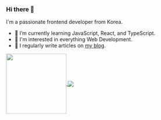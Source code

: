 ### Hi there 👋

I'm a passionate frontend developer from Korea.

- 🌱 I’m currently learning JavaScript, React, and TypeScript.
- 🧐 I'm interested in everything Web Development.
- 📝 I regularly write articles on [my blog](https://yisukim.com).

<a href="https://github.com/yisu-kim/">
  <img align="center" height="165" src="https://github-readme-stats.vercel.app/api?username=yisu-kim&hide=stars" />
</a>

<a href="https://github.com/yisu-kim/">
  <img align="center" src="https://github-readme-stats.vercel.app/api/top-langs/?username=yisu-kim&hide=jupyter%20notebook,matlab&layout=compact" />
</a>
